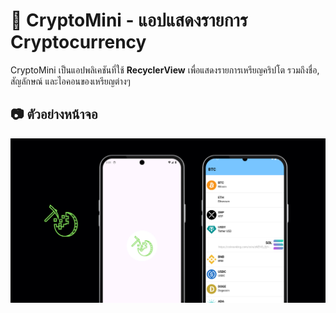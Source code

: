 # 📌 CryptoMini - แอปแสดงรายการ Cryptocurrency  

CryptoMini เป็นแอปพลิเคชันที่ใช้ **RecyclerView** เพื่อแสดงรายการเหรียญคริปโต รวมถึงชื่อ, สัญลักษณ์ และไอคอนของเหรียญต่างๆ  

## 📷 ตัวอย่างหน้าจอ  
![CryptoMini Screenshot](https://github.com/thitiP11222/CryptoMiniApp/blob/main/mockup.png)


